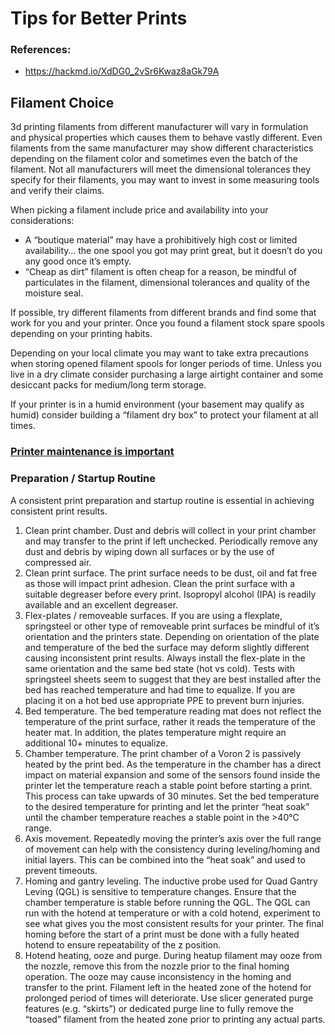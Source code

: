 # Tips for Better Prints

### References:

* https://hackmd.io/XdDG0_2vSr6Kwaz8aGk79A

## Filament Choice

3d printing filaments from different manufacturer will vary in formulation and physical properties which causes them to behave vastly different. Even filaments from the same manufacturer may show different characteristics depending on the filament color and sometimes even the batch of the filament.
Not all manufacturers will meet the dimensional tolerances they specify for their filaments, you may want to invest in some measuring tools and verify their claims.

When picking a filament include price and availability into your considerations:

* A “boutique material” may have a prohibitively high cost or limited availability… the one spool you got may print great, but it doesn’t do you any good once it’s empty.
* “Cheap as dirt” filament is often cheap for a reason, be mindful of particulates in the filament, dimensional tolerances and quality of the moisture seal.

If possible, try different filaments from different brands and find some that work for you and your printer. Once you found a filament stock spare spools depending on your printing habits.

Depending on your local climate you may want to take extra precautions when storing opened filament spools for longer periods of time. Unless you live in a dry climate consider purchasing a large airtight container and some desiccant packs for medium/long term storage.

If your printer is in a humid environment (your basement may qualify as humid) consider building a “filament dry box” to protect your filament at all times.

### [Printer maintenance is important](./maintenance/README.md)

### Preparation / Startup Routine

A consistent print preparation and startup routine is essential in achieving consistent print results.

1. Clean print chamber. Dust and debris will collect in your print chamber and may transfer to the print if left unchecked. Periodically remove any dust and debris by wiping down all surfaces or by the use of compressed air.
2. Clean print surface. The print surface needs to be dust, oil and fat free as those will impact print adhesion. Clean the print surface with a suitable degreaser before every print. Isopropyl alcohol (IPA) is readily available and an excellent degreaser.
3. Flex-plates / removeable surfaces. If you are using a flexplate, springsteel or other type of removeable print surfaces be mindful of it’s orientation and the printers state. Depending on orientation of the plate and temperature of the bed the surface may deform slightly different causing inconsistent print results. Always install the flex-plate in the same orientation and the same bed state (hot vs cold). Tests with springsteel sheets seem to suggest that they are best installed after the bed has reached temperature and had time to equalize. If you are placing it on a hot bed use appropriate PPE to prevent burn injuries.
4. Bed temperature. The bed temperature reading mat does not reflect the temperature of the print surface, rather it reads the temperature of the heater mat. In addition, the plates temperature might require an additional 10+ minutes to equalize.
5. Chamber temperature. The print chamber of a Voron 2 is passively heated by the print bed. As the temperature in the chamber has a direct impact on material expansion and some of the sensors found inside the printer let the temperature reach a stable point before starting a print. This process can take upwards of 30 minutes.
Set the bed temperature to the desired temperature for printing and let the printer “heat soak” until the chamber temperature reaches a stable point in the >40°C range.
6. Axis movement. Repeatedly moving the printer’s axis over the full range of movement can help with the consistency during leveling/homing and initial layers. This can be combined into the “heat soak” and used to prevent timeouts.
7. Homing and gantry leveling. The inductive probe used for Quad Gantry Leving (QGL) is sensitive to temperature changes. Ensure that the chamber temperature is stable before running the QGL. The QGL can run with the hotend at temperature or with a cold hotend, experiment to see what gives you the most consistent results for your printer. The final homing before the start of a print must be done with a fully heated hotend to ensure repeatability of the z position.
8. Hotend heating, ooze and purge. During heatup filament may ooze from the nozzle, remove this from the nozzle prior to the final homing operation. The ooze may cause inconsistency in the homing and transfer to the print.
Filament left in the heated zone of the hotend for prolonged period of times will deteriorate. Use slicer generated purge features (e.g. “skirts”) or dedicated purge line to fully remove the “toased” filament from the heated zone prior to printing any actual parts.

